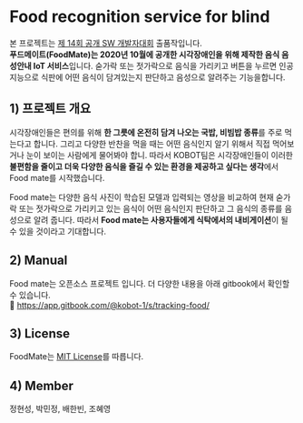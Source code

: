 # Food recognition service for blind 
본 프로젝트는 [제 14회 공개 SW 개발자대회](https://www.oss.kr/ ) 출품작입니다.  
**푸드메이트(FoodMate)는 2020년 10월에 공개한 시각장애인을 위해 제작한 음식 음성안내 IoT 서비스**입니다. 숟가락 또는 젓가락으로 음식을 가리키고 버튼을 누르면 인공지능으로 식판에  어떤 음식이 담겨있는지 판단하고 음성으로 알려주는 기능을합니다.  
## 1) 프로젝트 개요
시각장애인들은 편의를 위해 **한 그릇에 온전히 담겨 나오는 국밥, 비빔밥 종류**를 주로 먹는다고 합니다. 그리고 다양한 반찬을 먹을 때는 어떤 음식인지 알기 위해서 직접 먹어보거나 눈이 보이는 사람에게 물어봐야 합니. 따라서 KOBOT팀은 시각장애인들이 이러한 **불편함을 줄이고 더욱 다양한 음식을 즐길 수 있는 환경을 제공하고 싶다는 생각**에서 Food mate를 시작했습니다.  

Food mate는 다양한 음식 사진이 학습된 모델과 입력되는 영상을 비교하여 현재 숟가락 또는 젓가락으로 가리키고 있는 음식이 어떤 음식인지 판단하고 그 음식의 종류를 음성으로 알려 줍니다. 따라서 **Food mate는 사용자들에게 식탁에서의 내비게이션**이 될 수 있을 것이라고 기대합니다.      

## 2) Manual
Food mate는 오픈소스 프로젝트 입니다. 더 다양한 내용을 아래 gitbook에서 확인할 수 있습니다.  
:bookmark: https://app.gitbook.com/@kobot-1/s/tracking-food/
## 3) License
FoodMate는 [MIT License](https://app.gitbook.com/@kobot-1/s/tracking-food/license-1/untitled)를 따릅니다.
## 4) Member 
정현성, 박민정, 배한빈, 조혜영

